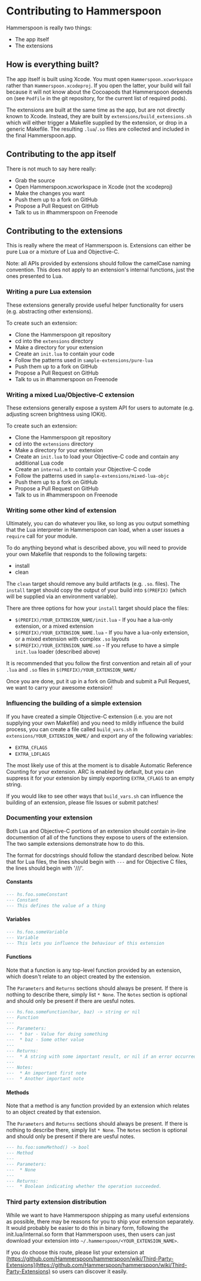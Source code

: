 # Contributing to Hammerspoon

Hammerspoon is really two things:
* The app itself
* The extensions

## How is everything built?

The app itself is built using Xcode. You must open `Hammerspoon.xcworkspace` rather than `Hammerspoon.xcodeproj`. If you open the latter, your build will fail because it will not know about the Cocoapods that Hammerspoon depends on (see `Podfile` in the git repository, for the current list of required pods).

The extensions are built at the same time as the app, but are not directly known to Xcode. Instead, they are built by `extensions/build_extensions.sh` which will either trigger a Makefile supplied by the extension, or drop in a generic Makefile. The resulting `.lua`/`.so` files are collected and included in the final Hammerspoon.app.

## Contributing to the app itself

There is not much to say here really:
* Grab the source
* Open Hammerspoon.xcworkspace in Xcode (not the xcodeproj)
* Make the changes you want
* Push them up to a fork on GitHub
* Propose a Pull Request on GitHub
* Talk to us in #hammerspoon on Freenode

## Contributing to the extensions

This is really where the meat of Hammerspoon is. Extensions can either be pure Lua or a mixture of Lua and Objective-C.

Note: all APIs provided by extensions should follow the camelCase naming convention. This does not apply to an extension's internal functions, just the ones presented to Lua.

### Writing a pure Lua extension ###

These extensions generally provide useful helper functionality for users (e.g. abstracting other extensions).

To create such an extension:
* Clone the Hammerspoon git repository
* cd into the `extensions` directory
* Make a directory for your extension
* Create an `init.lua` to contain your code
* Follow the patterns used in `sample-extensions/pure-lua`
* Push them up to a fork on GitHub
* Propose a Pull Request on GitHub
* Talk to us in #hammerspoon on Freenode

### Writing a mixed Lua/Objective-C extension ###

These extensions generally expose a system API for users to automate (e.g. adjusting screen brightness using IOKit).

To create such an extension:
* Clone the Hammerspoon git repository
* cd into the `extensions` directory
* Make a directory for your extension
* Create an `init.lua` to load your Objective-C code and contain any additional Lua code
* Create an `internal.m` to contain your Objective-C code
* Follow the patterns used in `sample-extensions/mixed-lua-objc`
* Push them up to a fork on GitHub
* Propose a Pull Request on GitHub
* Talk to us in #hammerspoon on Freenode

### Writing some other kind of extension

Ultimately, you can do whatever you like, so long as you output something that the Lua interpreter in Hammerspoon can load, when a user issues a `require` call for your module.

To do anything beyond what is described above, you will need to provide your own Makefile that responds to the following targets:
* install
* clean

The `clean` target should remove any build artifacts (e.g. `.so`. files). The `install` target should copy the output of your build into `$(PREFIX)` (which will be supplied via an environment variable).

There are three options for how your `install` target should place the files:
* `$(PREFIX)/YOUR_EXTENSION_NAME/init.lua` - If you hae a lua-only extension, or a mixed extension
* `$(PREFIX)/YOUR_EXTENSION_NAME.lua` - If you have a lua-only extension, or a mixed extension with complex `.so` layouts
* `$(PREFIX)/YOUR_EXTENSION_NAME.so` - If you refuse to have a simple `init.lua` loader (described above)

It is recommended that you follow the first convention and retain all of your `.lua` and `.so` files in `$(PREFIX)/YOUR_EXTENSION_NAME/`

Once you are done, put it up in a fork on Github and submit a Pull Request, we want to carry your awesome extension!

### Influencing the building of a simple extension

If you have created a simple Objective-C extension (i.e. you are not supplying your own Makefile) and you need to mildly influence the build process, you can create a file called `build_vars.sh` in `extensions/YOUR_EXTENSION_NAME/` and export any of the following variables:
* `EXTRA_CFLAGS`
* `EXTRA_LDFLAGS`

The most likely use of this at the moment is to disable Automatic Reference Counting for your extension. ARC is enabled by default, but you can suppress it for your extension by simply exporting `EXTRA_CFLAGS` to an empty string.

If you would like to see other ways that `build_vars.sh` can influence the building of an extension, please file Issues or submit patches!

### Documenting your extension

Both Lua and Objective-C portions of an extension should contain in-line documention of all of the functions they expose to users of the extension. The two sample extensions demonstrate how to do this.

The format for docstrings should follow the standard described below. Note that for Lua files, the lines should begin with `---` and for Objective C files, the lines should begin with '///'.

#### Constants

```lua
--- hs.foo.someConstant
--- Constant
--- This defines the value of a thing
```

#### Variables

```lua
--- hs.foo.someVariable
--- Variable
--- This lets you influence the behaviour of this extension
```

#### Functions

Note that a function is any top-level function provided by an extension, which doesn't relate to an object created by the extension.

The `Parameters` and `Returns` sections should always be present. If there is nothing to describe there, simply list `* None`. The `Notes` section is optional and should only be present if there are uesful notes.

```lua
--- hs.foo.someFunction(bar, baz) -> string or nil
--- Function
---
--- Parameters:
---  * bar - Value for doing something
---  * baz - Some other value
---
--- Returns:
---  * A string with some important result, or nil if an error occurred
---
--- Notes:
---  * An important first note
---  * Another important note
```

#### Methods

Note that a method is any function provided by an extension which relates to an object created by that extension.

The `Parameters` and `Returns` sections should always be present. If there is nothing to describe there, simply list `* None`. The `Notes` section is optional and should only be present if there are uesful notes.

```lua
--- hs.foo:someMethod() -> bool
--- Method
---
--- Parameters:
---  * None
---
--- Returns:
---  * Boolean indicating whether the operation succeeded.
```

### Third party extension distribution

While we want to have Hammerspoon shipping as many useful extensions as possible, there may be reasons for you to ship your extension separately. It would probably be easier to do this in binary form, following the init.lua/internal.so form that Hammerspoon uses, then users can just download your extension into `~/.hammerspoon/<YOUR_EXTENSION_NAME>`.

If you do choose this route, please list your extension at [https://github.com/Hammerspoon/hammerspoon/wiki/Third-Party-Extensions](https://github.com/Hammerspoon/hammerspoon/wiki/Third-Party-Extensions) so users can discover it easily.
